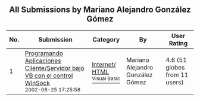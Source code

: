 ﻿<div align="center">

## All Submissions by Mariano Alejandro González Gómez

</div>

No.  | Submission | Category | By   | User Rating
---- | ---------- | -------- | ---- | -----------
1 | [Programando Aplicaciones Cliente/Servidor bajo VB con el control WinSock<br /><sup>2002-08-25 17:25:58</sup>](https://github.com/Planet-Source-Code/mariano-alejandro-gonz-lez-g-mez-programando-aplicaciones-cliente-servidor-bajo-vb-con-el-__1-32410) | [Internet/ HTML<br /><sup>Visual Basic</sup>](../ByCategory/internet-html__1-34.md) | Mariano Alejandro González Gómez | 4.6 (51 globes from 11 users)
